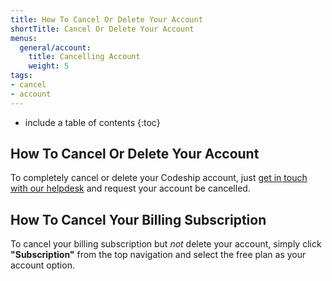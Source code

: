 ```yaml
---
title: How To Cancel Or Delete Your Account
shortTitle: Cancel Or Delete Your Account
menus:
  general/account:
    title: Cancelling Account
    weight: 5
tags:
- cancel
- account
---
```


* include a table of contents
{:toc}

## How To Cancel Or Delete Your Account

To completely cancel or delete your Codeship account, just [get in touch with our helpdesk](https://helpdesk.codeship.com) and request your account be cancelled.

## How To Cancel Your Billing Subscription

To cancel your billing subscription but _not_ delete your account, simply click **"Subscription"** from the top navigation and select the free plan as your account option.
